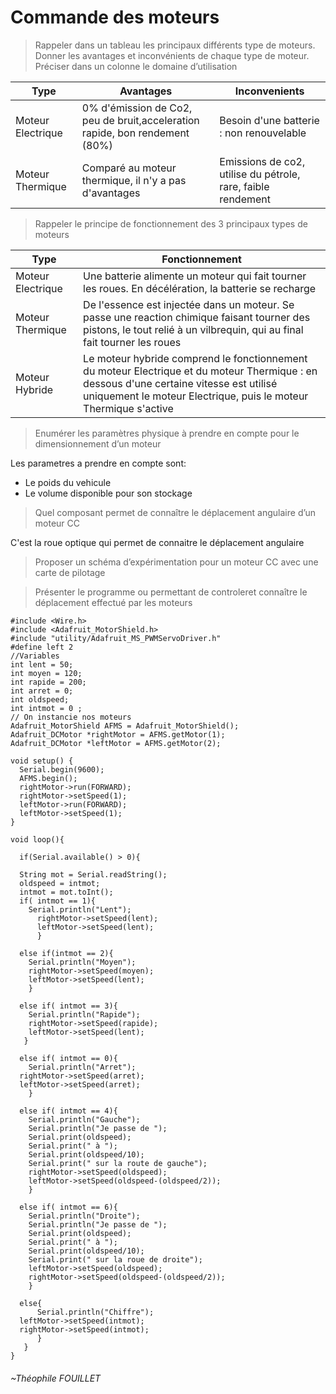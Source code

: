 # Commande des moteurs

> Rappeler dans un tableau les principaux différents type de moteurs. Donner les avantages et inconvénients de chaque type de moteur. Préciser dans un colonne le domaine d’utilisation

| Type              | Avantages               | Inconvenients
| ----------------- |----------------------- |----
| Moteur Electrique |0% d'émission de Co2, peu de bruit,acceleration rapide, bon rendement (80%) | Besoin d'une batterie : non renouvelable
| Moteur Thermique  |Comparé au moteur thermique, il n'y a pas d'avantages| Emissions de co2, utilise du pétrole, rare, faible rendement

> Rappeler le principe de fonctionnement des 3 principaux types de moteurs

| Type              | Fonctionnement
| ----------------- |----------------------- 
| Moteur Electrique | Une batterie alimente un moteur qui fait tourner les roues. En décélération, la batterie se recharge
| Moteur Thermique  | De l'essence est injectée dans un moteur. Se passe une reaction chimique faisant tourner des pistons, le tout relié à un vilbrequin, qui au final fait tourner les roues
|Moteur Hybride     | Le moteur hybride comprend le fonctionnement du moteur Electrique et du moteur Thermique : en dessous d'une certaine vitesse est utilisé uniquement le moteur Electrique, puis le moteur Thermique s'active

> Enumérer les paramètres physique à prendre en compte pour le dimensionnement d’un moteur

Les parametres a prendre en compte sont: 
- Le poids du vehicule
- Le volume disponible pour son stockage

> Quel composant permet de connaître le déplacement angulaire d’un moteur CC

C'est la roue optique qui permet de connaitre le déplacement angulaire

> Proposer un schéma d’expérimentation pour un moteur CC avec une carte de pilotage


> Présenter le programme ou permettant de controleret  connaître le déplacement effectué par les moteurs
```cpp=1
#include <Wire.h>
#include <Adafruit_MotorShield.h>
#include "utility/Adafruit_MS_PWMServoDriver.h"
#define left 2
//Variables
int lent = 50;
int moyen = 120;
int rapide = 200;
int arret = 0;
int oldspeed;
int intmot = 0 ;
// On instancie nos moteurs
Adafruit_MotorShield AFMS = Adafruit_MotorShield();
Adafruit_DCMotor *rightMotor = AFMS.getMotor(1);
Adafruit_DCMotor *leftMotor = AFMS.getMotor(2);

void setup() {
  Serial.begin(9600);
  AFMS.begin();
  rightMotor->run(FORWARD);
  rightMotor->setSpeed(1);
  leftMotor->run(FORWARD);
  leftMotor->setSpeed(1);
}

void loop(){
  
  if(Serial.available() > 0){
    
  String mot = Serial.readString();
  oldspeed = intmot;
  intmot = mot.toInt();
  if( intmot == 1){
    Serial.println("Lent");
      rightMotor->setSpeed(lent);
      leftMotor->setSpeed(lent);
      }
      
  else if(intmot == 2){
    Serial.println("Moyen");
    rightMotor->setSpeed(moyen);
    leftMotor->setSpeed(lent);
    }
    
  else if( intmot == 3){
    Serial.println("Rapide");
    rightMotor->setSpeed(rapide);
    leftMotor->setSpeed(lent);
   }
   
  else if( intmot == 0){
    Serial.println("Arret");
  rightMotor->setSpeed(arret);
  leftMotor->setSpeed(arret);
    }
    
  else if( intmot == 4){
    Serial.println("Gauche");
    Serial.println("Je passe de ");
    Serial.print(oldspeed);
    Serial.print(" à ");
    Serial.print(oldspeed/10);
    Serial.print(" sur la route de gauche");
    rightMotor->setSpeed(oldspeed);
    leftMotor->setSpeed(oldspeed-(oldspeed/2));
    }
    
  else if( intmot == 6){
    Serial.println("Droite");
    Serial.println("Je passe de ");
    Serial.print(oldspeed);
    Serial.print(" à ");
    Serial.print(oldspeed/10);
    Serial.print(" sur la roue de droite");
    leftMotor->setSpeed(oldspeed);
    rightMotor->setSpeed(oldspeed-(oldspeed/2));
    }
    
  else{
      Serial.println("Chiffre");
  leftMotor->setSpeed(intmot);
  rightMotor->setSpeed(intmot);    
      }
   }  
}
```


###### ~Théophile FOUILLET
